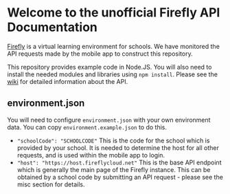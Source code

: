 # Welcome to the unofficial Firefly API Documentation
[Firefly](https://www.fireflylearning.com) is a virtual learning environment for schools. We have monitored the API requests made by the mobile app to construct this repository.

This repository provides example code in Node.JS. You will also need to install the needed modules and libraries using `npm install`.
Please see the [wiki](https://github.com/JoshHeng/Firefly-API/wiki) for detailed information about the API.

## environment.json
You will need to configure `environment.json` with your own environment data. You can copy `environment.example.json` to do this.
* `"schoolCode": "SCHOOLCODE"` This is the code for the school which is provided by your school. It is needed to determine the host for all other requests, and is used within the mobile app to login.
* `"host": "https://host.fireflycloud.net"` This is the base API endpoint which is generally the main page of the Firefly instance. This can be obtained by a school code by submitting an API request - please see the misc section for details.